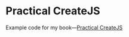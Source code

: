 # Practical CreateJS

Example code for my book—[Practical CreateJS][book link]



[book link]: http://mak.la/createjs
